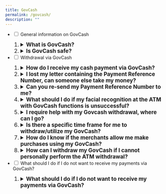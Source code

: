 ```yaml
---
title: GovCash
permalink: /govcash/
description: ""
---
```

<ul class="jekyllcodex_accordion">
  <li>
    <input type="checkbox" id="accordion1">
    <label for="accordion1">General information on GovCash</label>
    <div>
       <ol>
        <li class="Numbering" style="font-size:17px"><details>
		<summary><b>What is GovCash?</b></summary><br>GovCash is a payment mode that allows Singapore citizens to receive their payments from Government agencies more quickly and conveniently. Singaporeans can withdraw their Government payments in cash from over 500 OCBC ATMS located across Singapore. <br><br>
Previously, cheque recipients would have to deposit the cheques or encash them over the bank counters. GovCash allows them to receive their payments at the OCBC ATM immediately at any time of the day. They are no longer restricted by the bank's operating hours. Singaporeans who prefer to seek assistance with their GovCash withdrawals can visit the ATMs located within OCBC's branches during operating hours, where OCBC Digital Ambassadors will be present to guide them. In addition, GovCash also allows recipients to use the scan-and-pay function and PayNow transfer option through the LifeSG mobile app.<br><br>

</details></li>
<li class="Numbering" style="font-size:17px"><details><summary><b>Is GovCash safe?</b></summary><br>GovCash is as secure as receiving payments via cheque. It adopts the Singpass facial verification technology to authenticate users, including a liveness-detection capability that blocks the use of photographs, videos or masks during the verification process. Users are also required to key in their unique 8-digit Payment Reference Number (PRN) during the withdrawal of the Government payment at the OCBC ATMs. <br><br></details></li>    
			</ol>
    </div>
	</li>  
  <li>
    <input type="checkbox" id="accordion2">
    <label for="accordion2">Withdrawal via GovCash</label>
    <div>
       <ol>
				  <li class="Numbering" style="font-size:17px"><details><summary><b>How do I receive my cash payment via GovCash?</b></summary><br>You can withdraw your cash payment at OCBC ATMs islandwide. You just need to enter:<br><br>
						a) Your unique 8-digit Payment Reference Number (PRN)<br>
						b) Your NRIC number; and<br>
						c)	passing the facial verification<br><br>
You do not need to have an OCBC bank account to use this service. <br><br>
						You will receive the PRN via a letter and your Singpass app (if any) or SMS after AP cash has been made. You can also log into the <a href="https://www.govpayouts.gov.sg/cds/ap/login" class="hyperlink">e-services</a> with your Singpass to view your PRN by selecting “GovCash PRN” that is found at the menu on the left. This will only be available after the payment has been made.<br><br>
						You can also transfer your payments to your PayNow-NRIC-linked bank account or make payments to merchants by scanning their PayNow or NETS QR code using the LifeSG app. The LifeSG app can be downloaded from the Apple App store or Google Play Store. <br><br>
						Click <a class="hyperlink" href="/files/GovCash Booklet.pdf">here </a>for the step-by-step guide.
<br><br>
</details></li>
				  <li class="Numbering" style="font-size:17px"><details><summary><b>I lost my letter containing the Payment Reference Number, can someone else take my money?</b></summary><br>It is not possible to withdraw the money with just the Payment Reference Number as GovCash uses the Singpass facial verification technology to authenticate users during the withdrawal of the Government payment from OCBC ATMs. The facial verification technology incorporates a liveness-detection capability that blocks the use of photographs, videos or masks during the verification process. <br><br>
						This security feature prevents any fraudulent withdrawal of the Government payment by third party using photographs or videos belonging to the beneficiary and ensuring only the eligible Singaporean can perform the withdrawal of his or her Government payment.
<br><br>
</details></li>
				  <li class="Numbering" style="font-size:17px"><details><summary><b>Can you re-send my Payment Reference Number to me?</b></summary><br>You can log into the <a href="https://www.govpayouts.gov.sg/cds/ap/login" class="hyperlink">e-services</a> with your Singpass to view your PRN by selecting “GovCash PRN” that is found at the menu on the left. This will only be available after the payment has been made through GovCash.<br><br>
</details></li>
				  <li class="Numbering" style="font-size:17px"><details><summary><b>What should I do if my facial recognition at the ATM with GovCash functions is unsuccessful?</b></summary><br>Should the ATM be unable to verify your identity via Singpass Face Verification, please try again or request assistance from OCBC’s Digital Ambassadors at the OCBC Branches.<br><br>
</details></li>
				  <li class="Numbering" style="font-size:17px"><details><summary><b>I require help with my Govcash withdrawal, where can I go?</b></summary><br>Singaporeans who require assistance with their GovCash withdrawals can visit the ATMs located within OCBC's branches during operating hours, where OCBC Digital Ambassadors will be present to guide them.<br><br>
</details></li>
			<li class="Numbering" style="font-size:17px"><details><summary><b>Is there a specific time frame for me to withdraw/utilize my GovCash?</b></summary><br>There is no specific time frame for you to withdraw/utilize your GovCash. As the intent of the AP scheme is to cushion the impact of the planned GST increase for all Singaporeans, eligible individuals are encouraged to withdraw/utilize their GovCash for daily expenses.<br><br>
</details></li>
				 <li class="Numbering" style="font-size:17px"><details><summary><b>How do I know if the merchants allow me make purchases using my GovCash?</b></summary><br>You can only make purchases at merchants that accept PayNow/NETS QR code using the LifeSG app. You can look out for the PayNow/NETS logo on the SG QR label that is displayed by the merchants.<br><br>
</details></li>
				  <li class="Numbering" style="font-size:17px"><details><summary><b>How can I withdraw my GovCash if I cannot personally perform the ATM withdrawal?</b></summary><br>
						
<b>Option 1: Use LifeSG to transfer to PayNow-NRIC linked bank account</b><br>
If the beneficiary has an existing bank account, he can link his account for PayNow-NRIC with his bank. Thereafter, login to LifeSG mobile app (LifeSG) using his Singpass to transfer his GovCash to his PayNow-NRIC linked bank account. The beneficiary will be able to receive his future Government payments more quickly into his PayNow-linked bank account.<br><br>

<b>Option 2: Use LifeSG  for Scan & Pay</b><br>
The beneficiary can use LifeSG to scan participating merchant’s QR code for purchases or scan his friend/family’s QR code to transfer his GovCash to them.<br><br>

<b>Option 3: Appoint a proxy to perform ATM withdrawal on his behalf</b><br>
The beneficiary can appoint a proxy or if he is no longer able to appoint a proxy due to his medical condition, his official representative can act as his proxy to perform the ATM withdrawal on his/her behalf. To do so, the following conditions must be met:<br><br>

The proxy must be:

* Aged 21 years and above; and

* Is a next-of-kin or caregiver or appointed donee under the Lasting Power of Attorney (LPA) of the beneficiary<br>
<br>

Required Documents:<br>
a) 	Memo or medical report signed-off by a medical doctor, which certifies the beneficiary’s medical condition that disallows him/her to personally perform the ATM withdrawal<br><br>

Note:	If the condition is non-permanent, the medical documentation must be dated within 1 year from the date of transaction by proxy. However, if the condition is known to be permanent (e.g. bedridden, immobile, physically incapacitated, disabled, intellectually disabled, autism, down syndrome, cerebral palsy, etc), the medical          documentation can be dated any time, and be used for future transactions.<br><br>

b)	Photocopy of beneficiary’s NRIC<br><br>

c)	Beneficiary’s GovCash Payment Reference Number (PRN) which is indicated in the payment notification to beneficiary<br><br>

d) 	Proxy’s original NRIC<br><br>

Proxy’s Action:<br>
Bring the required documents and visit a <a class="hyperlink" href="/files/New ATMs.pdf">NEW ATM</a> located at selected OCBC branches during the branch operating hours. Digital Ambassadors will be available to render assistance.<br><br>
</details></li>
      </ol>
    </div>
  <li>
    <input type="checkbox" id="accordion3">
    <label for="accordion3">What should I do if I do not want to receive my payments via GovCash?</label>
    <div>
      <ol>
        <li class="Numbering" style="font-size:17px"><details><summary><b>What should I do if I do not want to receive my payments via GovCash?</b></summary><br>	If you do not wish to receive your AP Cash via GovCash, we would encourage you to register for PayNow-NRIC-linked bank account with your preferred bank. You may contact your bank for specific details on how to register your NRIC on PayNow.<br><br>If you have linked your NRIC to PayNow, your future AP Cash (if any) will be automatically credited to your PayNow-NRIC-linked bank account. You may contact your bank to check if you are registered on PayNow-NRIC.<br><br>Alternatively, you can choose to receive your payments via Direct Bank Crediting. To do so, you may login to the <a href="https://www.govpayouts.gov.sg/cds/gstv/login" class="hyperlink">e-services</a> using your Singpass, select “Update Your Payment Mode” and update your POSB/DBS, OCBC or UOB bank account details.
<br><br>
</details></li>
				</ol>
    </div>
  </li>